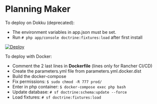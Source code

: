 # Planning Maker
To deploy on Dokku (deprecated):
- The environment variables in app.json must be set.
- Run `# php app/console doctrine:fixtures:load` after first install

[![Deploy](https://www.herokucdn.com/deploy/button.svg)](https://heroku.com/deploy)

To deploy with Docker:
- Comment the 2 last lines in **Dockerfile** (lines only for Rancher CI/CD)
- Create the parameters.yml file from parameters.yml.docker.dist
- Build the docker-compose
- Fix permissions: `$ sudo chmod -R 777 prod/`
- Enter in php container: `$ docker-compose exec php bash`
- Update database: `# sf doctrine:schema:update --force`
- Load fixtures: `# sf doctrine:fixtures:load`
